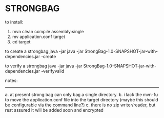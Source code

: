 STRONGBAG
=========

to install:

1. mvn clean compile assembly:single
2. mv application.conf target
3. cd target

to create a strongbag
java -jar java -jar StrongBag-1.0-SNAPSHOT-jar-with-dependencies.jar -create <baglocation> <source directory>

to verify a strongbag
java -jar java -jar StrongBag-1.0-SNAPSHOT-jar-with-dependencies.jar -verifyvalid <baglocation>

notes:
______
a. at present strong bag can only bag a single directory.
b. i lack the mvn-fu to move the application.conf file into the target directory (maybe this should be configurable via the command line?)
c. there is no zip writer/reader, but rest assured it will be added soon and encrypted
